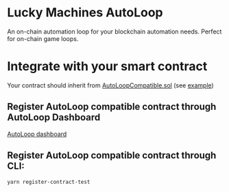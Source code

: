 # Lucky Machines AutoLoop

An on-chain automation loop for your blockchain automation needs. Perfect for on-chain game loops.

# Integrate with your smart contract

Your contract should inherit from [AutoLoopCompatible.sol](https://github.com/LuckyMachines/autoloop/blob/main/contracts/AutoLoopCompatible.sol) (see [example](https://github.com/LuckyMachines/autoloop/blob/main/contracts/sample/NumberGoUp.sol))

## Register AutoLoop compatible contract through AutoLoop Dashboard

[AutoLoop dashboard](https://auto-loop-ui-godwoken.vercel.app/)

## Register AutoLoop compatible contract through CLI:

```shell
yarn register-contract-test
```
